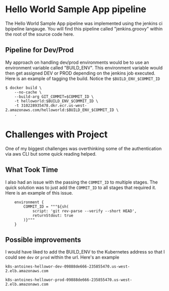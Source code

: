 # Hello World Sample App pipeline
The Hello World Sample App pipeline was implemented using the jenkins ci bpipeline langauge.  You will find this pipeline called "jenkins.groovy" within the root of the source code here.  

## Pipeline for Dev/Prod
My approach on handling dev/prod environments would be to use an environment variable called "BUILD_ENV".
This environment variable would then get assigned DEV or PROD depending on the jenkins job executed.
Here is an example of tagging the build.  Notice the `$BUILD_ENV_$COMMIT_ID` 
```
$ docker build \
    --no-cache \
    --build-arg GIT_COMMIT=$COMMIT_ID \
    -t helloworld:$BUILD_ENV_$COMMIT_ID \
    -t 310228935478.dkr.ecr.us-west-2.amazonaws.com/helloworld:$BUILD_ENV_$COMMIT_ID \
    .
```

# Challenges with Project
One of my biggest challenges was overthinking some of the authentication via aws CLI but some quick reading helped. 

## What Took Time
I also had an issue with the passing the `COMMIT_ID` to multiple stages.  The quick solution was to just add the `COMMIT_ID` to all stages that required it.  Here is an example of this issue.
```
    environment {
        COMMIT_ID = """${sh(
            script: 'git rev-parse --verify --short HEAD',
            returnStdout: true
        )}"""
    }
```

## Possible improvements
I would have liked to add the BUILD_ENV to the Kubernetes address so that I could see  `dev` or `prod` within the url.
Here's an example 
```
k8s-antoines-hellowor-dev-09888de666-235855470.us-west-2.elb.amazonaws.com
```
```
k8s-antoines-hellowor-prod-09888de666-235855470.us-west-2.elb.amazonaws.com
```
